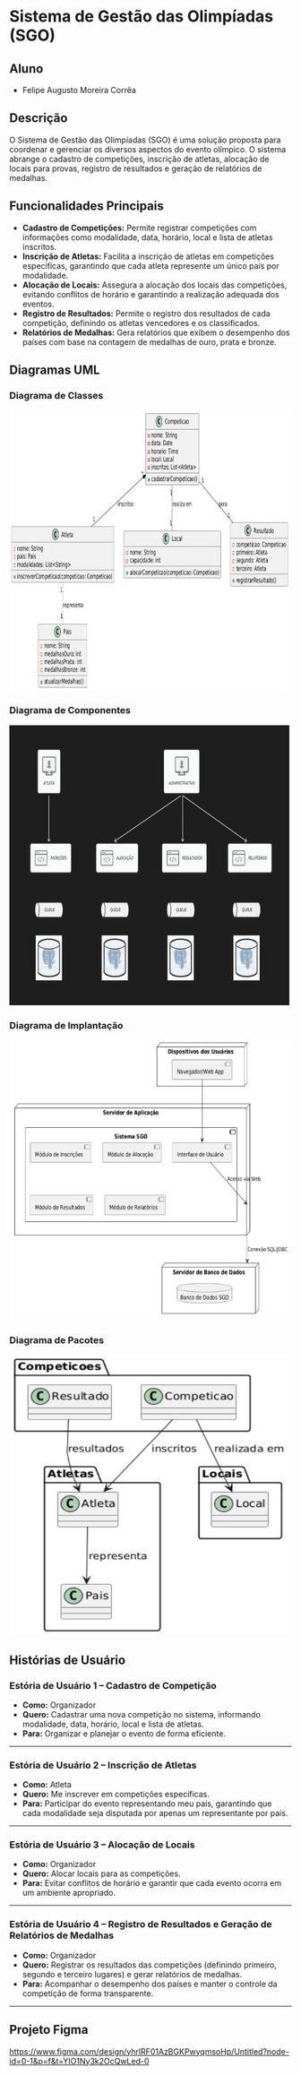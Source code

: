 # Sistema de Gestão das Olimpíadas (SGO)

## Aluno
- Felipe Augusto Moreira Corrêa

## Descrição

O Sistema de Gestão das Olimpíadas (SGO) é uma solução proposta para coordenar e gerenciar os diversos aspectos do evento olímpico. O sistema abrange o cadastro de competições, inscrição de atletas, alocação de locais para provas, registro de resultados e geração de relatórios de medalhas.



## Funcionalidades Principais

- **Cadastro de Competições:** Permite registrar competições com informações como modalidade, data, horário, local e lista de atletas inscritos.
- **Inscrição de Atletas:** Facilita a inscrição de atletas em competições específicas, garantindo que cada atleta represente um único país por modalidade.
- **Alocação de Locais:** Assegura a alocação dos locais das competições, evitando conflitos de horário e garantindo a realização adequada dos eventos.
- **Registro de Resultados:** Permite o registro dos resultados de cada competição, definindo os atletas vencedores e os classificados.
- **Relatórios de Medalhas:** Gera relatórios que exibem o desempenho dos países com base na contagem de medalhas de ouro, prata e bronze.

## Diagramas UML

### Diagrama de Classes
<img width="500px" height="500px" src="Documentacao/diagrama-classes.png"/>

### Diagrama de Componentes
<img width="500px" height="500px" src="Documentacao/diagrama-componentes.png"/>

### Diagrama de Implantação
<img width="500px" height="500px" src="Documentacao/diagrama-implantação.png"/>

### Diagrama de Pacotes
<img width="500px" height="500px" src="Documentacao/diagrama-pacotes.png"/>

## Histórias de Usuário

### Estória de Usuário 1 – Cadastro de Competição
- **Como:** Organizador
- **Quero:** Cadastrar uma nova competição no sistema, informando modalidade, data, horário, local e lista de atletas.
- **Para:** Organizar e planejar o evento de forma eficiente.

---

### Estória de Usuário 2 – Inscrição de Atletas
- **Como:** Atleta
- **Quero:** Me inscrever em competições específicas.
- **Para:** Participar do evento representando meu país, garantindo que cada modalidade seja disputada por apenas um representante por país.

---

### Estória de Usuário 3 – Alocação de Locais
- **Como:** Organizador
- **Quero:** Alocar locais para as competições.
- **Para:** Evitar conflitos de horário e garantir que cada evento ocorra em um ambiente apropriado.
  
---

### Estória de Usuário 4 – Registro de Resultados e Geração de Relatórios de Medalhas
- **Como:** Organizador
- **Quero:** Registrar os resultados das competições (definindo primeiro, segundo e terceiro lugares) e gerar relatórios de medalhas.
- **Para:** Acompanhar o desempenho dos países e manter o controle da competição de forma transparente.

---

## Projeto Figma

https://www.figma.com/design/yhrlRF01AzBGKPwyqmsoHp/Untitled?node-id=0-1&p=f&t=YIO1Ny3k2OcQwLed-0

